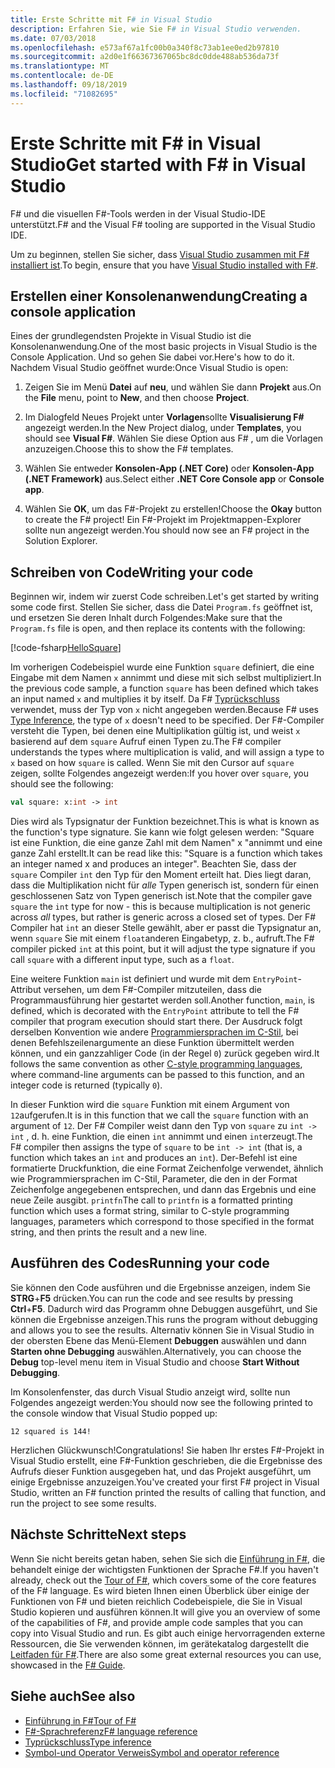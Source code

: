 ```yaml
---
title: Erste Schritte mit F# in Visual Studio
description: Erfahren Sie, wie Sie F# in Visual Studio verwenden.
ms.date: 07/03/2018
ms.openlocfilehash: e573af67a1fc00b0a340f8c73ab1ee0ed2b97810
ms.sourcegitcommit: a2d0e1f66367367065bc8dc0dde488ab536da73f
ms.translationtype: MT
ms.contentlocale: de-DE
ms.lasthandoff: 09/18/2019
ms.locfileid: "71082695"
---
```

# <a name="get-started-with-f-in-visual-studio"></a><span data-ttu-id="d310b-103">Erste Schritte mit F# in Visual Studio</span><span class="sxs-lookup"><span data-stu-id="d310b-103">Get started with F# in Visual Studio</span></span>

<span data-ttu-id="d310b-104">F# und die visuellen F#-Tools werden in der Visual Studio-IDE unterstützt.</span><span class="sxs-lookup"><span data-stu-id="d310b-104">F# and the Visual F# tooling are supported in the Visual Studio IDE.</span></span>

<span data-ttu-id="d310b-105">Um zu beginnen, stellen Sie sicher, dass [Visual Studio zusammen mit F# installiert ist](install-fsharp.md#install-f-with-visual-studio).</span><span class="sxs-lookup"><span data-stu-id="d310b-105">To begin, ensure that you have [Visual Studio installed with F#](install-fsharp.md#install-f-with-visual-studio).</span></span>

## <a name="creating-a-console-application"></a><span data-ttu-id="d310b-106">Erstellen einer Konsolenanwendung</span><span class="sxs-lookup"><span data-stu-id="d310b-106">Creating a console application</span></span>

<span data-ttu-id="d310b-107">Eines der grundlegendsten Projekte in Visual Studio ist die Konsolenanwendung.</span><span class="sxs-lookup"><span data-stu-id="d310b-107">One of the most basic projects in Visual Studio is the Console Application.</span></span>  <span data-ttu-id="d310b-108">Und so gehen Sie dabei vor.</span><span class="sxs-lookup"><span data-stu-id="d310b-108">Here's how to do it.</span></span>  <span data-ttu-id="d310b-109">Nachdem Visual Studio geöffnet wurde:</span><span class="sxs-lookup"><span data-stu-id="d310b-109">Once Visual Studio is open:</span></span>

1. <span data-ttu-id="d310b-110">Zeigen Sie im Menü **Datei** auf **neu**, und wählen Sie dann **Projekt** aus.</span><span class="sxs-lookup"><span data-stu-id="d310b-110">On the **File** menu, point to **New**, and then choose **Project**.</span></span>

2. <span data-ttu-id="d310b-111">Im Dialogfeld Neues Projekt unter **Vorlagen**sollte **Visualisierung F#** angezeigt werden.</span><span class="sxs-lookup"><span data-stu-id="d310b-111">In the New Project dialog, under **Templates**, you should see **Visual F#**.</span></span>  <span data-ttu-id="d310b-112">Wählen Sie diese Option aus F# , um die Vorlagen anzuzeigen.</span><span class="sxs-lookup"><span data-stu-id="d310b-112">Choose this to show the F# templates.</span></span>

3. <span data-ttu-id="d310b-113">Wählen Sie entweder **Konsolen-App (.NET Core)** oder **Konsolen-App (.NET Framework)** aus.</span><span class="sxs-lookup"><span data-stu-id="d310b-113">Select either **.NET Core Console app** or **Console app**.</span></span>

4. <span data-ttu-id="d310b-114">Wählen Sie **OK**, um das F#-Projekt zu erstellen!</span><span class="sxs-lookup"><span data-stu-id="d310b-114">Choose the **Okay** button to create the F# project!</span></span>  <span data-ttu-id="d310b-115">Ein F#-Projekt im Projektmappen-Explorer sollte nun angezeigt werden.</span><span class="sxs-lookup"><span data-stu-id="d310b-115">You should now see an F# project in the Solution Explorer.</span></span>

## <a name="writing-your-code"></a><span data-ttu-id="d310b-116">Schreiben von Code</span><span class="sxs-lookup"><span data-stu-id="d310b-116">Writing your code</span></span>

<span data-ttu-id="d310b-117">Beginnen wir, indem wir zuerst Code schreiben.</span><span class="sxs-lookup"><span data-stu-id="d310b-117">Let's get started by writing some code first.</span></span>  <span data-ttu-id="d310b-118">Stellen Sie sicher, dass die Datei `Program.fs` geöffnet ist, und ersetzen Sie deren Inhalt durch Folgendes:</span><span class="sxs-lookup"><span data-stu-id="d310b-118">Make sure that the `Program.fs` file is open, and then replace its contents with the following:</span></span>

[!code-fsharp[HelloSquare](~/samples/snippets/fsharp/getting-started/hello-square.fs)]

<span data-ttu-id="d310b-119">Im vorherigen Codebeispiel wurde eine Funktion `square` definiert, die eine Eingabe mit dem Namen `x` annimmt und diese mit sich selbst multipliziert.</span><span class="sxs-lookup"><span data-stu-id="d310b-119">In the previous code sample, a function `square` has been defined which takes an input named `x` and multiplies it by itself.</span></span>  <span data-ttu-id="d310b-120">Da F# [Typrückschluss](../language-reference/type-inference.md) verwendet, muss der Typ von `x` nicht angegeben werden.</span><span class="sxs-lookup"><span data-stu-id="d310b-120">Because F# uses [Type Inference](../language-reference/type-inference.md), the type of `x` doesn't need to be specified.</span></span>  <span data-ttu-id="d310b-121">Der F#-Compiler versteht die Typen, bei denen eine Multiplikation gültig ist, und weist `x` basierend auf dem `square` Aufruf einen Typen zu.</span><span class="sxs-lookup"><span data-stu-id="d310b-121">The F# compiler understands the types where multiplication is valid, and will assign a type to `x` based on how `square` is called.</span></span>  <span data-ttu-id="d310b-122">Wenn Sie mit den Cursor auf `square` zeigen, sollte Folgendes angezeigt werden:</span><span class="sxs-lookup"><span data-stu-id="d310b-122">If you hover over `square`, you should see the following:</span></span>

```fsharp
val square: x:int -> int
```

<span data-ttu-id="d310b-123">Dies wird als Typsignatur der Funktion bezeichnet.</span><span class="sxs-lookup"><span data-stu-id="d310b-123">This is what is known as the function's type signature.</span></span>  <span data-ttu-id="d310b-124">Sie kann wie folgt gelesen werden: "Square ist eine Funktion, die eine ganze Zahl mit dem Namen" x "annimmt und eine ganze Zahl erstellt.</span><span class="sxs-lookup"><span data-stu-id="d310b-124">It can be read like this: "Square is a function which takes an integer named x and produces an integer".</span></span>  <span data-ttu-id="d310b-125">Beachten Sie, dass der `square` Compiler `int` den Typ für den Moment erteilt hat. Dies liegt daran, dass die Multiplikation nicht für *alle* Typen generisch ist, sondern für einen geschlossenen Satz von Typen generisch ist.</span><span class="sxs-lookup"><span data-stu-id="d310b-125">Note that the compiler gave `square` the `int` type for now - this is because multiplication is not generic across *all* types, but rather is generic across a closed set of types.</span></span>  <span data-ttu-id="d310b-126">Der F# Compiler hat `int` an dieser Stelle gewählt, aber er passt die Typsignatur an, wenn `square` Sie mit einem `float`anderen Eingabetyp, z. b., aufruft.</span><span class="sxs-lookup"><span data-stu-id="d310b-126">The F# compiler picked `int` at this point, but it will adjust the type signature if you call `square` with a different input type, such as a `float`.</span></span>

<span data-ttu-id="d310b-127">Eine weitere Funktion `main` ist definiert und wurde mit dem `EntryPoint`-Attribut versehen, um dem F#-Compiler mitzuteilen, dass die Programmausführung hier gestartet werden soll.</span><span class="sxs-lookup"><span data-stu-id="d310b-127">Another function, `main`, is defined, which is decorated with the `EntryPoint` attribute to tell the F# compiler that program execution should start there.</span></span>  <span data-ttu-id="d310b-128">Der Ausdruck folgt derselben Konvention wie andere [Programmiersprachen im C-Stil](https://en.wikipedia.org/wiki/Entry_point#C_and_C.2B.2B), bei denen Befehlszeilenargumente an diese Funktion übermittelt werden können, und ein ganzzahliger Code (in der Regel `0`) zurück gegeben wird.</span><span class="sxs-lookup"><span data-stu-id="d310b-128">It follows the same convention as other [C-style programming languages](https://en.wikipedia.org/wiki/Entry_point#C_and_C.2B.2B), where command-line arguments can be passed to this function, and an integer code is returned (typically `0`).</span></span>

<span data-ttu-id="d310b-129">In dieser Funktion wird die `square` Funktion mit einem Argument von `12`aufgerufen.</span><span class="sxs-lookup"><span data-stu-id="d310b-129">It is in this function that we call the `square` function with an argument of `12`.</span></span>  <span data-ttu-id="d310b-130">Der F# Compiler weist dann den Typ von `square` zu `int -> int` , d. h. eine Funktion, die einen `int` annimmt und einen `int`erzeugt.</span><span class="sxs-lookup"><span data-stu-id="d310b-130">The F# compiler then assigns the type of `square` to be `int -> int` (that is, a function which takes an `int` and produces an `int`).</span></span>  <span data-ttu-id="d310b-131">Der-Befehl ist eine formatierte Druckfunktion, die eine Format Zeichenfolge verwendet, ähnlich wie Programmiersprachen im C-Stil, Parameter, die den in der Format Zeichenfolge angegebenen entsprechen, und dann das Ergebnis und eine neue Zeile ausgibt. `printfn`</span><span class="sxs-lookup"><span data-stu-id="d310b-131">The call to `printfn` is a formatted printing function which uses a format string, similar to C-style programming languages, parameters which correspond to those specified in the format string, and then prints the result and a new line.</span></span>

## <a name="running-your-code"></a><span data-ttu-id="d310b-132">Ausführen des Codes</span><span class="sxs-lookup"><span data-stu-id="d310b-132">Running your code</span></span>

<span data-ttu-id="d310b-133">Sie können den Code ausführen und die Ergebnisse anzeigen, indem Sie **STRG**+**F5** drücken.</span><span class="sxs-lookup"><span data-stu-id="d310b-133">You can run the code and see results by pressing **Ctrl**+**F5**.</span></span>  <span data-ttu-id="d310b-134">Dadurch wird das Programm ohne Debuggen ausgeführt, und Sie können die Ergebnisse anzeigen.</span><span class="sxs-lookup"><span data-stu-id="d310b-134">This runs the program without debugging and allows you to see the results.</span></span>  <span data-ttu-id="d310b-135">Alternativ können Sie in Visual Studio in der obersten Ebene das Menü-Element  **Debuggen** auswählen und dann **Starten ohne Debugging** auswählen.</span><span class="sxs-lookup"><span data-stu-id="d310b-135">Alternatively, you can choose the **Debug** top-level menu item in Visual Studio and choose **Start Without Debugging**.</span></span>

<span data-ttu-id="d310b-136">Im Konsolenfenster, das durch Visual Studio anzeigt wird, sollte nun Folgendes angezeigt werden:</span><span class="sxs-lookup"><span data-stu-id="d310b-136">You should now see the following printed to the console window that Visual Studio popped up:</span></span>

```console
12 squared is 144!
```

<span data-ttu-id="d310b-137">Herzlichen Glückwunsch!</span><span class="sxs-lookup"><span data-stu-id="d310b-137">Congratulations!</span></span>  <span data-ttu-id="d310b-138">Sie haben Ihr erstes F#-Projekt in Visual Studio erstellt, eine F#-Funktion geschrieben, die die Ergebnisse des Aufrufs dieser Funktion ausgegeben hat, und das Projekt ausgeführt, um einige Ergebnisse anzuzeigen.</span><span class="sxs-lookup"><span data-stu-id="d310b-138">You've created your first F# project in Visual Studio, written an F# function printed the results of calling that function, and run the project to see some results.</span></span>

## <a name="next-steps"></a><span data-ttu-id="d310b-139">Nächste Schritte</span><span class="sxs-lookup"><span data-stu-id="d310b-139">Next steps</span></span>

<span data-ttu-id="d310b-140">Wenn Sie nicht bereits getan haben, sehen Sie sich die [Einführung in F#](../tour.md), die behandelt einige der wichtigsten Funktionen der Sprache F#.</span><span class="sxs-lookup"><span data-stu-id="d310b-140">If you haven't already, check out the [Tour of F#](../tour.md), which covers some of the core features of the F# language.</span></span>  <span data-ttu-id="d310b-141">Es wird bieten Ihnen einen Überblick über einige der Funktionen von F# und bieten reichlich Codebeispiele, die Sie in Visual Studio kopieren und ausführen können.</span><span class="sxs-lookup"><span data-stu-id="d310b-141">It will give you an overview of some of the capabilities of F#, and provide ample code samples that you can copy into Visual Studio and run.</span></span>  <span data-ttu-id="d310b-142">Es gibt auch einige hervorragenden externe Ressourcen, die Sie verwenden können, im gerätekatalog dargestellt die [Leitfaden für F#](../index.md).</span><span class="sxs-lookup"><span data-stu-id="d310b-142">There are also some great external resources you can use, showcased in the [F# Guide](../index.md).</span></span>

## <a name="see-also"></a><span data-ttu-id="d310b-143">Siehe auch</span><span class="sxs-lookup"><span data-stu-id="d310b-143">See also</span></span>

- [<span data-ttu-id="d310b-144">Einführung in F#</span><span class="sxs-lookup"><span data-stu-id="d310b-144">Tour of F#</span></span>](../tour.md)
- [<span data-ttu-id="d310b-145">F#-Sprachreferenz</span><span class="sxs-lookup"><span data-stu-id="d310b-145">F# language reference</span></span>](../language-reference/index.md)
- [<span data-ttu-id="d310b-146">Typrückschluss</span><span class="sxs-lookup"><span data-stu-id="d310b-146">Type inference</span></span>](../language-reference/type-inference.md)
- [<span data-ttu-id="d310b-147">Symbol-und Operator Verweis</span><span class="sxs-lookup"><span data-stu-id="d310b-147">Symbol and operator reference</span></span>](../language-reference/symbol-and-operator-reference/index.md)
